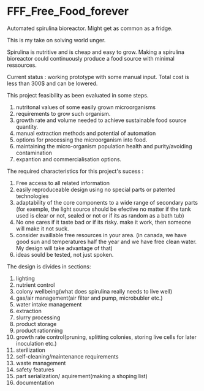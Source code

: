 # FFF_Free_Food_forever
 Automated spirulina bioreactor. Might get as common as a fridge.
 
This is my take on solving world unger. 

Spirulina is nutritive and is cheap and easy to grow. Making a spirulina bioreactor could continuously produce a food source with minimal ressources. 

Current status : 
working prototype with some manual input. 
Total cost is less than 300$ and can be lowered.



This project feasibility as been evaluated in some steps. 
1. nutritonal values of some easily grown microorganisms 
2. requirements to grow such organism.
3. growth rate and volume needed to achieve sustainable food source quantity. 
4. manual extraction methods and potential of automation
5. options for processing the microorganism into food.
6. maintaining the micro-organism population health and purity/avoiding contamination
7. expantion and commercialisation options. 

The required characteristics for this project's sucess : 
1. Free access to all related information
2. easily reproduceable design using no special parts or patented technologies
3. adaptability of the core components to a wide range of secondary parts (for exemple, the light source should be efective no matter if the tank used is clear or not, sealed or not or if its as random as a bath tub) 
4. No one cares if it taste bad or if its risky. make it work, then someone will make it not suck.
5. consider availlable free resources in your area. (in canada, we have good sun and temperatures half the year and we have free clean water. My design will take advantage of that)
6. ideas sould be tested, not just spoken.

The design is divides in sections: 
1. lighting
2. nutrient control
3. colony wellbeing(what does spirulina really needs to live well)
4. gas/air management(air filter and pump, microbubler etc.)
5. water intake management
6. extraction 
7. slurry processing
8. product storage 
9. product rationning
10. growth rate control(pruning, splitting colonies, storing live cells for later inoculation etc.)
11. sterilization
12. self-cleaning/maintenance requirements
13. waste management
14. safety features
15. part serialization/ aquirement(making a shoping list)
16. documentation 
